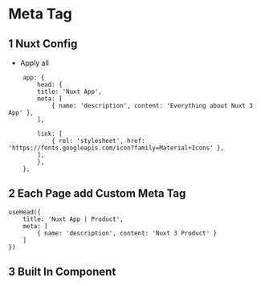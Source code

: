 # Meta Tag

## 1 Nuxt Config
- Apply all
```
    app: {
        head: {
        title: 'Nuxt App',
        meta: [
            { name: 'description', content: 'Everything about Nuxt 3 App' },
        ],

        link: [
            { rel: 'stylesheet', href: 'https://fonts.googleapis.com/icon?family=Material+Icons' },
        ],
        },
    },
```

## 2 Each Page add Custom Meta Tag
```
useHead({
    title: 'Nuxt App | Product',
    meta: [
        { name: 'description', content: 'Nuxt 3 Product' }
    ]
})
```

## 3 Built In Component